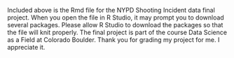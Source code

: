 Included above is the Rmd file for the NYPD Shooting Incident data final project. 
When you open the file in R Studio, it may prompt you to download several packages. 
Please allow R Studio to download the packages so that the file will knit properly.
The final project is part of the course Data Science as a Field at Colorado Boulder.
Thank you for grading my project for me. I appreciate it.
